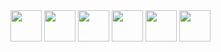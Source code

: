 <div display="inline">
  <img width="50" src="https://cdn.jsdelivr.net/gh/devicons/devicon@latest/icons/php/php-original.svg" />
  <img width="50" src="https://cdn.jsdelivr.net/gh/devicons/devicon@latest/icons/cakephp/cakephp-original.svg" />
  <img width="50" src="https://cdn.jsdelivr.net/gh/devicons/devicon@latest/icons/laravel/laravel-original.svg" />
  <img width="50" src="https://cdn.jsdelivr.net/gh/devicons/devicon@latest/icons/html5/html5-original.svg" />
  <img width="50" src="https://cdn.jsdelivr.net/gh/devicons/devicon@latest/icons/javascript/javascript-plain.svg" />
  <img width="50" src="https://cdn.jsdelivr.net/gh/devicons/devicon@latest/icons/mysql/mysql-original-wordmark.svg" />
</div>
